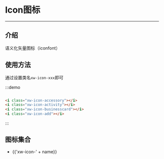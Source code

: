 # Icon图标

<script>
    import Clipboard from 'clipboard';
    import icon_data from '@/icon.json'
    export default {
        data() {
            return {
                xw_icons: icon_data,
                iconDom: null
            }
        },
        methods: {
            md_copy_handle(name) {
                this.iconDom =  `<i class="xw-icon-${name}"></i>`
                var clipboard = new Clipboard('#md_copy_list')
                clipboard.on('success', (e)=>{
                    this.$message.success(`复制成功: ${e.text}`)
                    clipboard.destroy()
                })
                clipboard.on('error', (error)=>{
                    this.$message.error(`复制失败: ${error}`)
                    clipboard.destroy()
                })
            }
        }
    }
</script>

---

## 介绍

语义化矢量图标（iconfont）

## 使用方法

通过设置类名```xw-icon-xxx```即可

<div class="demo_block">
    <i class="xw-icon-accessory bg_icon"></i>
    <i class="xw-icon-activity bg_icon"></i>
    <i class="xw-icon-add bg_icon"></i>
    <i class="xw-icon-businesscard bg_icon"></i>
</div>

:::demo
```html

<i class="xw-icon-accessory"></i>
<i class="xw-icon-activity"></i>
<i class="xw-icon-businesscard"></i>
<i class="xw-icon-add"></i>
```
:::

## 图标集合

<ul class="icon_list">
    <li id="md_copy_list" v-for="name in xw_icons" :key="name" @click="md_copy_handle(name)" :data-clipboard-text="iconDom">
        <i :class="'xw-icon-' + name"></i>
        <span>{{'xw-icon-' + name}}</span>
    </li>
</ul>

